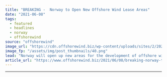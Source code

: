 ```yaml
---
title: "BREAKING -  Norway to Open New Offshore Wind Lease Areas"
date: "2021-06-08"
tags: 
  - featured
  - headlines
  - norway
  - offshorewind
source: "offshorewind"
image_url: "https://cdn.offshorewind.biz/wp-content/uploads/sites/2/2021/06/08122505/Norway-to-Open-New-Offshore-Wind-Lease-Areas.png"
image_fp: "/assets/img/post_thumbnails/40.png"
lead: "Norway will open up new areas for the development of offshore wind projects, the"
article_url: "https://www.offshorewind.biz/2021/06/08/breaking-norway-to-open-new-offshore-wind-lease-areas/"
---
```


---
